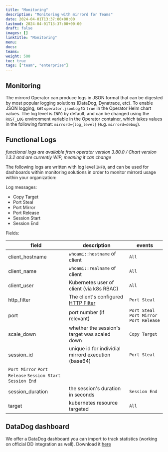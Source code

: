 ```yaml
---
title: "Monitoring"
description: "Monitoring with mirrord for Teams"
date: 2024-04-01T13:37:00+00:00
lastmod: 2024-04-01T13:37:00+00:00
draft: false
images: []
linktitle: "Monitoring"
menu:
docs:
teams:
weight: 500
toc: true
tags: ["team", "enterprise"]
---
```


## Monitoring

The mirrord Operator can produce logs in JSON format that can be digested by most popular logging solutions (DataDog, Dynatrace, etc).
To enable JSON logging, set `operator.jsonLog` to `true` in the Operator Helm chart values.
The log level is `INFO` by default, and can be changed using the `RUST_LOG` environment variable in the Operator container, which takes values in the following format: `mirrord={log_level}` (e.g. `mirrord=debug`).

## Functional Logs

_functional logs are available from operator version 3.80.0 / Chart version 1.3.2 and are currently WIP, meaning it can change_

The following logs are written with log level `INFO`, and can be used for dashboards within monitoring solutions in order to monitor mirrord usage within your organization:

Log messages:
- Copy Target
- Port Steal
- Port Mirror
- Port Release
- Session Start
- Session End

Fields:

|field|description|events|
|---|---|---|
|client_hostname|`whoami::hostname` of client|`All`|
|client_name|`whoami::realname` of client|`All`|
|client_user|Kubernetes user of client (via k8s RBAC)|`All`|
|http_filter|The client's configured [HTTP Filter](https://mirrord.dev/docs/reference/configuration/#feature-network-incoming-http-filter)|`Port Steal`|
|port|port number (if relevant)|`Port Steal` `Port Mirror` `Port Release`|
|scale_down|whether the session's target was scaled down|`Copy Target`|
|session_id|unique id for individial mirrord execution (base64)|`Port Steal`
`Port Mirror` `Port Release` `Session Start` `Session End`|
|session_duration|the session's duration in seconds|`Session End`|
|target|kubernetes resource targeted|`All`|


## DataDog dashboard

We offer a DataDog dashboard you can import to track statistics (working on official DD integration as well).
Download it <a href="/Mirrord_Operator_Dashboard.json" download>here</a>
